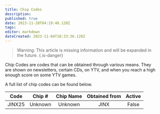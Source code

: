```yaml
---
title: Chip Codes
description: 
published: true
date: 2023-11-28T04:19:48.128Z
tags: 
editor: markdown
dateCreated: 2023-11-04T18:33:36.128Z
---
```


>  Warning:	This article is missing information and will be expanded in the future. 
{.is-danger}

Chip Codes are codes that can be obtained through various means. They are shown on newsletters, certain CDs, on YTV, and when you reach a high enough score on some YTV games.


A full list of chip codes can be found below.

| Code | Chip # | Chip Name | Obtained from | Active |
|:---:|:---:|:---:|:---:|:---:|
| JINX25  | Unknown | Unknown | JINX | False |